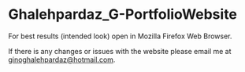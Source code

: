 # Ghalehpardaz_G-PortfolioWebsite



For best results (intended look) open in Mozilla Firefox Web Browser.

If there is any changes or issues with the website please email me at ginoghalehpardaz@hotmail.com.
